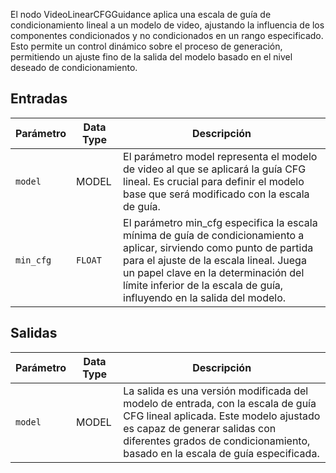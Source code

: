 
El nodo VideoLinearCFGGuidance aplica una escala de guía de condicionamiento lineal a un modelo de video, ajustando la influencia de los componentes condicionados y no condicionados en un rango especificado. Esto permite un control dinámico sobre el proceso de generación, permitiendo un ajuste fino de la salida del modelo basado en el nivel deseado de condicionamiento.

## Entradas

| Parámetro | Data Type | Descripción |
|-----------|-------------|-------------|
| `model`   | MODEL     | El parámetro model representa el modelo de video al que se aplicará la guía CFG lineal. Es crucial para definir el modelo base que será modificado con la escala de guía. |
| `min_cfg` | `FLOAT`     | El parámetro min_cfg especifica la escala mínima de guía de condicionamiento a aplicar, sirviendo como punto de partida para el ajuste de la escala lineal. Juega un papel clave en la determinación del límite inferior de la escala de guía, influyendo en la salida del modelo. |

## Salidas

| Parámetro | Data Type | Descripción |
|-----------|-------------|-------------|
| `model`   | MODEL     | La salida es una versión modificada del modelo de entrada, con la escala de guía CFG lineal aplicada. Este modelo ajustado es capaz de generar salidas con diferentes grados de condicionamiento, basado en la escala de guía especificada. |
